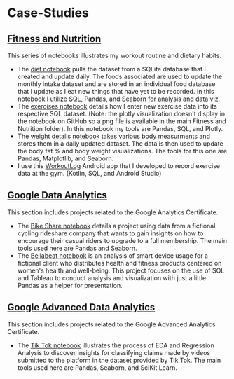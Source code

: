 # Case-Studies

<h2> <a href="https://github.com/Artuk009/Case-Studies/tree/a626b2a9328a92e7373cdd6262fa8739ddb31558/MyFitnessAndNutrition">Fitness and Nutrition</a> </h2>
<p>
This series of notebooks illustrates my workout routine and dietary habits.
  <ul>
    <li>The <a href="https://github.com/Artuk009/Case-Studies/blob/a626b2a9328a92e7373cdd6262fa8739ddb31558/MyFitnessAndNutrition/diet.ipynb">diet notebook</a> pulls the dataset from a SQLite database that I created and update daily. The foods associated are used to update the monthly intake dataset and are stored in an individual food database that I update as I eat new things that have yet to be recorded. In this notebook I utilize SQL, Pandas, and Seaborn for analysis and data viz. </li>
    <li>The <a href="https://github.com/Artuk009/Case-Studies/blob/a626b2a9328a92e7373cdd6262fa8739ddb31558/MyFitnessAndNutrition/exercises.ipynb">exercises notebook</a> details how I enter new exercise data into its respective SQL dataset. (Note: the plotly visualization doesn't display in the notebook on GitHub so a png file is available in the main Fitness and Nutrition folder). In this notebook my tools are Pandas, SQL, and Plotly. </li>
    <li>The <a href="https://github.com/Artuk009/Case-Studies/blob/a626b2a9328a92e7373cdd6262fa8739ddb31558/MyFitnessAndNutrition/weight_details.ipynb">weight details notebook</a> takes various body measurments and stores them in a daily updated dataset. The data is then used to update the body fat % and body weight visualizations. The tools for this one are Pandas, Matplotlib, and Seaborn.</li>
    <li>I use this <a href="https://github.com/Artuk009/WorkoutLog">WorkoutLog</a> Android app that I developed to record exercise data at the gym. (Kotlin, SQL, and Android Studio) </li>
  </ul>
</p>

<h2> <a href="https://github.com/Artuk009/Case-Studies/tree/d4cdb00a3ec4329d211beab13deef323626ae16f/GoogleDataAnalytics">Google Data Analytics</a> </h2>
<p>
  This section includes projects related to the Google Analytics Certificate.
  <ul>
    <li>The <a href="https://github.com/Artuk009/Case-Studies/blob/d4cdb00a3ec4329d211beab13deef323626ae16f/GoogleDataAnalytics/BikeShare/case_study.ipynb">Bike Share notebook</a> details a project using data from a fictional cycling rideshare company that wants to gain insights on how to encourage their casual riders to upgrade to a full membership. The main tools used here are Pandas and Seaborn. </li>
    <li> The <a href="https://github.com/Artuk009/Case-Studies/blob/d4cdb00a3ec4329d211beab13deef323626ae16f/GoogleDataAnalytics/Bellabeat/case_study.ipynb">Bellabeat notebook</a> is an analysis of smart device usage for a fictional client who distributes health and fitness products centered on women's health and well-being. This project focuses on the use of SQL and Tableau to conduct analysis and visualization with just a little Pandas as a helper for presentation. </li>
  </ul>
</p>

<h2> <a href="https://github.com/Artuk009/Case-Studies/tree/1d962873fcf351f5fe8adcf371c50d6123d058dc/GoogleAdvancedDataAnalytics">Google Advanced Data Analytics</a> </h2>
<p>
  This section includes projects related to the Google Advanced Analytics Certificate.
  <ul>
    <li>The <a href="https://github.com/Artuk009/Case-Studies/blob/537d6bff128889958ade350c520658867dc2f6e7/GoogleAdvancedDataAnalytics/TikTok/case_study.ipynb">Tik Tok notebook</a> illustrates the process of EDA and Regression Analysis to discover insights for classifying claims made by videos submitted to the platform in the dataset provided by Tik Tok. The main tools used here are Pandas, Seaborn, and SciKit Learn. </li>
  </ul>
</p>
